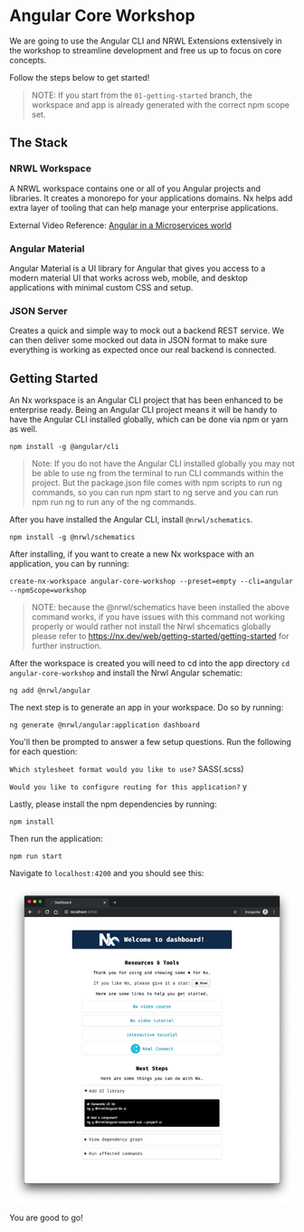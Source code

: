 # Angular Core Workshop

We are going to use the Angular CLI and NRWL Extensions extensively in the workshop to streamline development and free us up to focus on core concepts.

Follow the steps below to get started!

> NOTE: If you start from the `01-getting-started` branch, the workspace and app is already generated with the correct npm scope set.

## The Stack

### NRWL Workspace
A NRWL workspace contains one or all of you Angular projects and libraries. It creates a monorepo for your applications domains. Nx helps add extra layer of tooling that can help manage your enterprise applications. 

External Video Reference: [Angular in a Microservices world](https://www.youtube.com/watch?v=d04U7SjORTI)

### Angular Material
Angular Material is a UI library for Angular that gives you access to a modern material UI that works across web, mobile, and desktop applications with minimal custom CSS and setup.

### JSON Server
Creates a quick and simple way to mock out a backend REST service. We can then deliver some mocked out data in JSON format to make sure everything is working as expected once our real backend is connected.

## Getting Started

An Nx workspace is an Angular CLI project that has been enhanced to be enterprise ready. Being an Angular CLI project means it will be handy to have the Angular CLI installed globally, which can be done via npm or yarn as well.

```
npm install -g @angular/cli
```

> Note: If you do not have the Angular CLI installed globally you may not be able to use ng from the terminal to run CLI commands within the project. But the package.json file comes with npm scripts to run ng commands, so you can run npm start to ng serve and you can run npm run ng <command> to run any of the ng commands.

After you have installed the Angular CLI, install `@nrwl/schematics`.

```
npm install -g @nrwl/schematics
```

After installing, if you want to create a new Nx workspace with an application, you can by running:

```
create-nx-workspace angular-core-workshop --preset=empty --cli=angular --npmScope=workshop
```

> NOTE: because the @nrwl/schematics have been installed the above command works, if you have issues with this command not working properly or would rather not install the Nrwl shcematics globally please refer to https://nx.dev/web/getting-started/getting-started for further instruction.

After the workspace is created you will need to cd into the app directory `cd angular-core-workshop` and install the Nrwl Angular schematic:

```
ng add @nrwl/angular
```

The next step is to generate an app in your workspace. Do so by running:

```
ng generate @nrwl/angular:application dashboard
```

You'll then be prompted to answer a few setup questions. Run the following for each question:

`Which stylesheet format would you like to use?` SASS(.scss)

`Would you like to configure routing for this application?` y

Lastly, please install the npm dependencies by running:

```
npm install
```
Then run the application:

```
npm run start
```

Navigate to `localhost:4200` and you should see this:

![](RESOURCES/assets/localhost-4200.png)

You are good to go!
